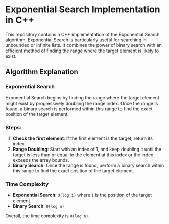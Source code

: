 # Exponential Search Implementation in C++

This repository contains a C++ implementation of the Exponential Search algorithm. Exponential Search is particularly useful for searching in unbounded or infinite lists. It combines the power of binary search with an efficient method of finding the range where the target element is likely to exist.

## Algorithm Explanation

### Exponential Search

Exponential Search begins by finding the range where the target element might exist by progressively doubling the range index. Once the range is found, a binary search is performed within this range to find the exact position of the target element.

### Steps:

1. **Check the first element**: If the first element is the target, return its index.
2. **Range Doubling**: Start with an index of 1, and keep doubling it until the target is less than or equal to the element at this index or the index exceeds the array bounds.
3. **Binary Search**: Once the range is found, perform a binary search within this range to find the exact position of the target element.

### Time Complexity

- **Exponential Search**: `O(log i)` where `i` is the position of the target element.
- **Binary Search**: `O(log n)`

Overall, the time complexity is `O(log n)`.